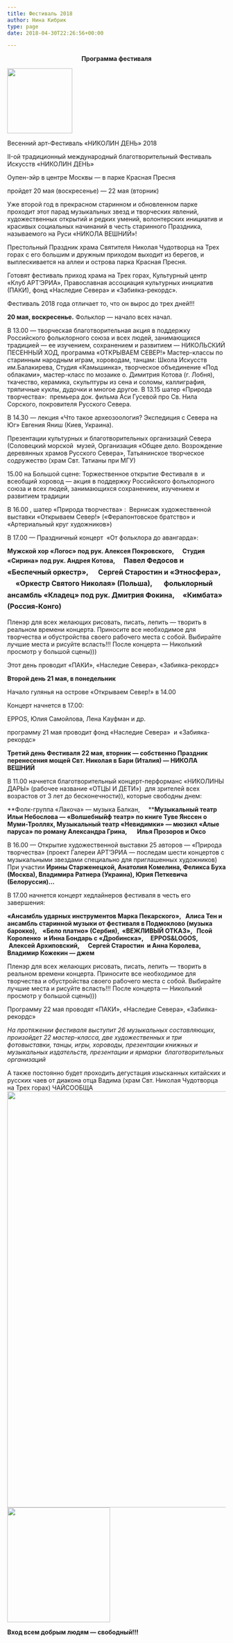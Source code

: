 ```yaml
---
title: Фестиваль 2018
author: Нина Кибрик
type: page
date: 2018-04-30T22:26:56+00:00

---
```

<p style="text-align: center;">
  <b>Программа фестиваля</b>
</p>

<img class="aligncenter wp-image-15 size-thumbnail" src="http://nikolinden.ru/wp-content/uploads/2017/04/Nikola_1700-150x150.jpg" alt="" width="150" height="150" srcset="http://nikolinden.ru/wp-content/uploads/2017/04/Nikola_1700-150x150.jpg 150w, http://nikolinden.ru/wp-content/uploads/2017/04/Nikola_1700-100x100.jpg 100w" sizes="(max-width: 150px) 100vw, 150px" />

Весенний арт-Фестиваль &#171;НИКОЛИН ДЕНЬ&#187; 2018

II-ой традиционный международный благотворительный Фестиваль Искусств «НИКОЛИН ДЕНЬ»

Оупен-эйр в центре Москвы &#8212; в парке Красная Пресня

пройдет 20 мая (воскресенье) &#8212; 22 мая (вторник)

Уже второй год в прекрасном старинном и обновленном парке проходит этот парад музыкальных звезд и творческих явлений, художественных открытий и редких умений, волонтерских инициатив и красивых социальных начинаний в честь старинного Праздника, называемого на Руси «НИКОЛА ВЕШНИЙ»!

Престольный Праздник храма Святителя Николая Чудотворца на Трех горах с его большим и дружным приходом выходит из берегов, и выплескивается на аллеи и острова парка Красная Пресня.

Готовят фестиваль приход храма на Трех горах, Культурный центр «Клуб АРТ’ЭРИА», Православная ассоциация культурных инициатив (ПАКИ), фонд «Наследие Севера» и «Забияка-рекордс».

Фестиваль 2018 года отличает то, что он вырос до трех дней!!!

**20 мая, воскресенье.** Фольклор &#8212; начало всех начал.

В 13.00 &#8212; творческая благотворительная акция в поддержку Российского фольклорного союза и всех людей, занимающихся традицией &#8212; ее изучением, сохранением и развитием &#8212; НИКОЛЬСКИЙ ПЕСЕННЫЙ ХОД, программа «ОТКРЫВАЕМ СЕВЕР!» Мастер-классы по старинным народным играм, хороводам, танцам: Школа Искусств им.Балакирева, Студия &#171;Камышинка&#187;, творческое объединение &#171;Под облаками&#187;, мастер-класс по мозаике о. Димитрия Котова (г. Лобня), ткачество, керамика, скульптуры из сена и соломы, каллиграфия, тряпичные куклы, дудочки и многое другое. В 13.15 шатер &#171;Природа творчества&#187;:  премьера док. фильма Аси Гусевой про Св. Нила Сорского, покровителя Русского Севера.

В 14.30 &#8212; лекция &#171;Что такое археозоология? Экспедиция с Севера на Юг&#187; Евгения Яниш (Киев, Украина).

Презентации культурных и благотворительных организаций Севера (Соловецкий морской  музей, Организация &#171;Общее дело. Возрождение деревянных храмов Русского Севера&#187;, Татьянинское творческое содружество (храм Свт. Татианы при МГУ)

15.00 на Большой сцене: Торжественное открытие Фестиваля в  и всеобщий хоровод &#8212; акция в поддержку Российского фольклорного союза и всех людей, занимающихся сохранением, изучением и развитием традиции

В 16.00 , шатер &#171;Природа творчества&#187; :  Вернисаж художественной выставки «Открываем Север!» («Ферапонтовское братство» и «Артериальный круг художников»)

В 17.00 &#8212; Праздничный концерт  «От фольклора до авангарда»:

**Мужской хор «Логос» под рук. Алексея Покровского,      Студия «Сирина» под рук. Андрея Котова,      <strong style="font-size: 1rem; line-height: 1.66;">Павел Федосов и &#171;Беспечный оркестр&#187;,      </strong>**<strong style="font-size: 1rem; line-height: 1.66;">Сергей Старостин и «Этносфера»,        «Оркестр Святого Николая» (Польша),       фольклорный ансамбль «Кладец» под рук. Дмитрия Фокина,     «Кимбата» (Россия-Конго)</strong>

Пленэр для всех желающих рисовать, писать, лепить &#8212; творить в реальном времени концерта. Приносите все необходимое для творчества и обустройства своего рабочего места с собой. Выбирайте лучшие места и рисуйте всласть!!! После концерта &#8212; Николький просмотр у большой сцены)))

Этот день проводит «ПАКИ», «Наследие Севера», «Забияка-рекордс»

**Второй день 21 мая, в понедельник** 

Начало гулянья на острове «Открываем Север!» в 14.00

Концерт начнется в 17.00:

EPPOS, Юлия Самойлова, Лена Кауфман и др.

программу 21 мая проводит фонд «Наследие Севера»  и «Забияка-рекордс»

**Третий день Фестиваля 22 мая, вторник &#8212; собственно Праздник перенесения мощей Свт. Николая в Бари (Италия) &#8212; НИКОЛА ВЕШНИЙ**

В 11.00 начнется благотворительный концерт-перформанс «НИКОЛИНЫ ДАРЫ» (рабочее название &#171;ОТЦЫ И ДЕТИ&#187;)  для зрителей всех возрастов от 3 лет до бесконечности)), которые свободны днем:

**Фолк-группа «Лакоча» &#8212; музыка Балкан,     ****Музыкальный театр Ильи Небослова &#8212; &#171;Волшебныйф театр&#187; по книге Туве Янссен о Муми-Троллях, Музыкальный театр «Невидимки» &#8212; мюзикл &#171;Алые паруса&#187; по роману Александра Грина,       Илья Прозоров и Оксо**

В 16.00 &#8212; Открытие художественной выставки 25 авторов &#8212; «Природа творчества» (проект Галереи АРТ’ЭРИА &#8212; последам шести концертов с музыкальными звездами специально для приглашенных художников) При участии **Ирины Старженецкой, Анатолия Комелина, Феликса Буха (Москва), Владимира Ратнера (Украина), Юрия Петкевича (Белоруссия)…** 

В 17.00 начнется концерт хедлайнеров фестиваля в честь его завершения:

**«Ансамбль ударных инструментов Марка Пекарского»,   Алиса Тен и ансамбль старинной музыки от фестиваля в Подмоклово (музыка барокко),    «Бело платно» (Сербия),  &#171;ВЕЖЛИВЫЙ ОТКАЗ&#187;,   Псой Короленко  и Инна Бондарь с &#171;Дробинска&#187;,     EPPOS&LOGOS,      Алексей Архиповский,      Сергей Старостин  и Анна Королева, Владимир Кожекин &#8212; джем**

Пленэр для всех желающих рисовать, писать, лепить &#8212; творить в реальном времени концерта. Приносите все необходимое для творчества и обустройства своего рабочего места с собой. Выбирайте лучшие места и рисуйте всласть!!! После концерта &#8212; Николький просмотр у большой сцены)))

Программу 22 мая проводят «ПАКИ», «Наследие Севера», «Забияка-рекордс»

_На протяжении фестиваля выступит 26 музыкальных составляющих, произойдет 22 мастер-класса, две художественных и три фотовыставки, танцы, игры, хороводы, презентации книжных и музыкальных издательств, презентации и ярмарки  благотворительных организаций_

А также постоянно будет проходить дегустация изысканных китайских и русских чаев от диакона отца Вадима (храм Свт. Николая Чудотворца на Трех горах) ЧАЙСООБЩА <img class="alignnone size-full wp-image-357" src="http://nikolinden.ru/wp-content/uploads/2018/05/Priroda2.jpg" alt="" width="640" height="960" srcset="http://nikolinden.ru/wp-content/uploads/2018/05/Priroda2.jpg 640w, http://nikolinden.ru/wp-content/uploads/2018/05/Priroda2-200x300.jpg 200w" sizes="(max-width: 640px) 100vw, 640px" /><img class="alignnone size-full wp-image-90" src="http://nikolinden.ru/wp-content/uploads/2017/04/paki001.jpg" alt="" width="237" height="265" />

**Вход всем добрым людям &#8212; свободный!!!**
